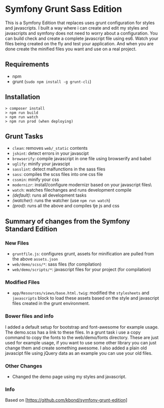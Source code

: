 Symfony Grunt Sass Edition
=====================

This is a Symfony Edition that replaces uses grunt configuration for styles and javascripts.  I built 
a way where i can create and edit my styles and javascripts and symfony does not need to worry about a 
configuration. You can build check and create a complete javascript file using es6. Watch your files
being created on the fly and test your application. And when you are done create the minified files
you want and use on a real project.

## Requirements

- npm
- grunt (`sudo npm install -g grunt-cli`)

## Installation

```
> composer install
> npm run build
> npm run watch
> npm run prod (when deploying)
```

## Grunt Tasks

- `clean`: removes `web/_static` contents
- `jshint`: detect errors in your javascipt
- `browserify`: compile javascript in one file using browserify and babel
- `uglify`: minify your javascipt
- `sasslint`: detect malfunctions in the sass files
- `sass`: compiles the scss files into one css file
- `cssmin`: minify your css
- `modernizr`: install/configure modernizr based on your javascript files\
- `watch`: watches filechanges and runs development compile
- *(default)*: runs all development tasks
- *(watcher)*: runs the watcher (use `npm run watch`)
- *(prod)*: runs all the above and compiles tje js and css

## Summary of changes from the Symfony Standard Edition

### New Files

- `gruntfile.js`: configures grunt, assets for minification are pulled from the above `assets.json`
- `web/demo/scss/*`: sass files (for compilation)
- `web/demo/scripts/*`: javascript files for your project (for compilation)

### Modified Files

- `app/Resources/views/base.html.twig`: modified the `stylesheets` and `javascripts` block to load these assets
 based on the style and javascript files created in the grunt environment.

### Bower files and info

I added a default setup for bootstrap and font-awesome for example usage. The demo.scss has a link to these files. 
In a grunt task i use a copy command to copy the fonts to the web/demo/fonts directory. These are just used for example 
usage, if you want to use some other library you can just change them and create something awesome. I also 
added a plain old javascipt file using jQuery data as an example you can use your old files.

### Other Changes

- Changed the demo page using my styles and javascript.

### Info
Based on [https://github.com/kbond/symfony-grunt-edition]